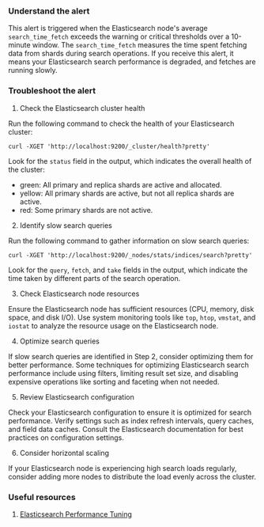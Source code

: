 ### Understand the alert

This alert is triggered when the Elasticsearch node's average `search_time_fetch` exceeds the warning or critical thresholds over a 10-minute window. The `search_time_fetch` measures the time spent fetching data from shards during search operations. If you receive this alert, it means your Elasticsearch search performance is degraded, and fetches are running slowly.

### Troubleshoot the alert

1. Check the Elasticsearch cluster health

Run the following command to check the health of your Elasticsearch cluster:

```
curl -XGET 'http://localhost:9200/_cluster/health?pretty'
```

Look for the `status` field in the output, which indicates the overall health of the cluster:

- green: All primary and replica shards are active and allocated.
- yellow: All primary shards are active, but not all replica shards are active.
- red: Some primary shards are not active.

2. Identify slow search queries

Run the following command to gather information on slow search queries:

```
curl -XGET 'http://localhost:9200/_nodes/stats/indices/search?pretty'
```

Look for the `query`, `fetch`, and `take` fields in the output, which indicate the time taken by different parts of the search operation.

3. Check Elasticsearch node resources

Ensure the Elasticsearch node has sufficient resources (CPU, memory, disk space, and disk I/O). Use system monitoring tools like `top`, `htop`, `vmstat`, and `iostat` to analyze the resource usage on the Elasticsearch node.

4. Optimize search queries

If slow search queries are identified in Step 2, consider optimizing them for better performance. Some techniques for optimizing Elasticsearch search performance include using filters, limiting result set size, and disabling expensive operations like sorting and faceting when not needed.

5. Review Elasticsearch configuration

Check your Elasticsearch configuration to ensure it is optimized for search performance. Verify settings such as index refresh intervals, query caches, and field data caches. Consult the Elasticsearch documentation for best practices on configuration settings.

6. Consider horizontal scaling

If your Elasticsearch node is experiencing high search loads regularly, consider adding more nodes to distribute the load evenly across the cluster.

### Useful resources

1. [Elasticsearch Performance Tuning](https://www.elastic.co/guide/en/elasticsearch/reference/current/tune-for-search-speed.html)
